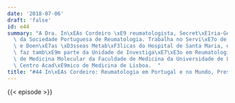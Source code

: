 ```yaml
---
date: '2018-07-06'
draft: 'false'
id: e44
summary: "A Dra. In\xEAs Cordeiro \xE9 reumatologista, Secret\xE1ria-Geral Adjunta\
  \ da Sociedade Portuguesa de Reumatologia. Trabalha no Servi\xE7o de Reumatologia\
  \ e Doen\xE7as \xD3sseas Metab\xF3licas do Hospital de Santa Maria, em Lisboa. E\
  \ faz tamb\xE9m parte da Unidade de Investiga\xE7\xE3o em Reumatologia do Instituto\
  \ de Medicina Molecular da Faculdade de Medicina da Universidade de Lisboa, e do\
  \ Centro Acad\xE9mico de Medicina de Lisboa.  "
title: "#44 In\xEAs Cordeiro: Reumatologia em Portugal e no Mundo, Presente e Futuro"
---
```

{{< episode >}}
